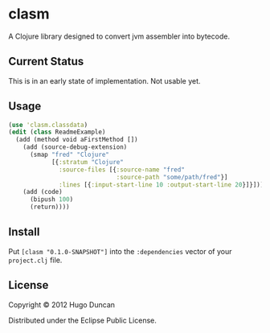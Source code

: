 # clasm

A Clojure library designed to convert jvm assembler into bytecode.

## Current Status

This is in an early state of implementation. Not usable yet.

## Usage

```clj
(use 'clasm.classdata)
(edit (class ReadmeExample)
  (add (method void aFirstMethod [])
    (add (source-debug-extension)
      (smap "fred" "Clojure"
            [{:stratum "Clojure"
              :source-files [{:source-name "fred"
                              :source-path "some/path/fred"}]
              :lines [{:input-start-line 10 :output-start-line 20}]}]))
    (add (code)
      (bipush 100)
      (return))))
```

## Install

Put `[clasm "0.1.0-SNAPSHOT"]` into the `:dependencies` vector of your
`project.clj` file.

## License

Copyright © 2012 Hugo Duncan

Distributed under the Eclipse Public License.
